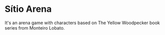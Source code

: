 # Sítio Arena

It's an arena game with characters based on The Yellow Woodpecker book series from Monteiro Lobato.
